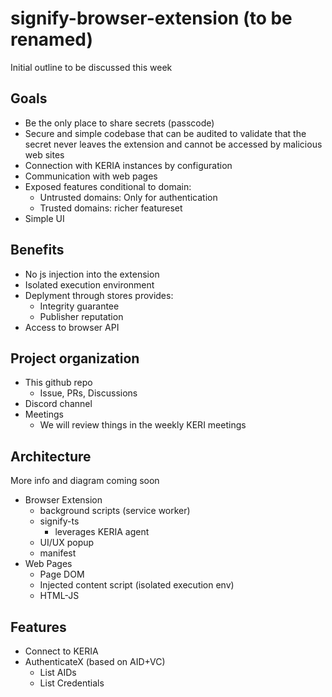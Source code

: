 # signify-browser-extension (to be renamed)
Initial outline to be discussed this week

## Goals
* Be the only place to share secrets (passcode)
* Secure and simple codebase that can be audited to validate that the secret never leaves the extension and cannot be accessed by malicious web sites
* Connection with KERIA instances by configuration
* Communication with web pages
* Exposed features conditional to domain:
  * Untrusted domains: Only for authentication
  * Trusted domains: richer featureset
* Simple UI 

## Benefits
* No js injection into the extension
* Isolated execution environment
* Deplyment through stores provides:
  * Integrity guarantee
  * Publisher reputation
* Access to browser API

## Project organization
* This github repo
  * Issue, PRs, Discussions
* Discord channel
* Meetings
  * We will review things in the weekly KERI meetings
 
## Architecture
More info and diagram coming soon
* Browser Extension
  * background scripts (service worker)
  * signify-ts
    * leverages KERIA agent
  * UI/UX popup
  * manifest
* Web Pages
  * Page DOM
  * Injected content script (isolated execution env)
  * HTML-JS
 
## Features
* Connect to KERIA
* AuthenticateX (based on AID+VC)
  * List AIDs
  * List Credentials
